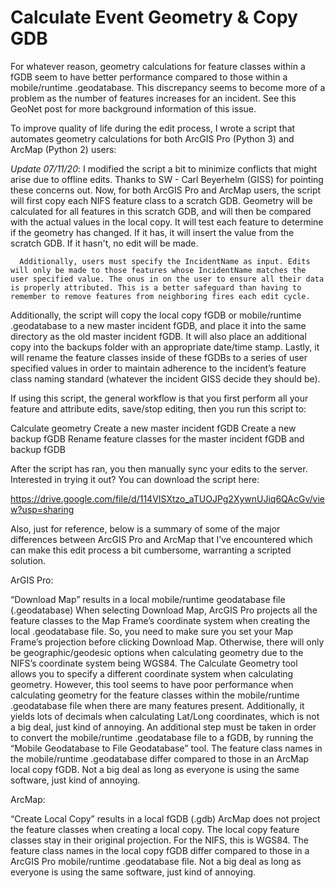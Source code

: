 # Calculate Event Geometry & Copy GDB

For whatever reason, geometry calculations for feature classes within a fGDB seem to have better performance compared to those within a mobile/runtime .geodatabase. This discrepancy seems to become more of a problem as the number of features increases for an incident. See this GeoNet post for more background information of this issue.

To improve quality of life during the edit process, I wrote a script that automates geometry calculations for both ArcGIS Pro (Python 3) and ArcMap (Python 2) users:

*Update 07/11/20*: I modified the script a bit to minimize conflicts that might arise due to offline edits. Thanks to SW - Carl Beyerhelm (GISS) for pointing these concerns out. Now, for both ArcGIS Pro and ArcMap users, the script will first copy each NIFS feature class to a scratch GDB. Geometry will be calculated for all features in this scratch GDB, and will then be compared with the actual values in the local copy. It will test each feature to determine if the geometry has changed. If it has, it will insert the value from the scratch GDB. If it hasn't, no edit will be made.

      Additionally, users must specify the IncidentName as input. Edits will only be made to those features whose IncidentName matches the user specified value. The onus in on the user to ensure all their data is properly attributed. This is a better safeguard than having to remember to remove features from neighboring fires each edit cycle.

 

Additionally, the script will copy the local copy fGDB or mobile/runtime .geodatabase to a new master incident fGDB, and place it into the same directory as the old master incident fGDB. It will also place an additional copy into the backups folder with an appropriate date/time stamp. Lastly, it will rename the feature classes inside of these fGDBs to a series of user specified values in order to maintain adherence to the incident’s feature class naming standard (whatever the incident GISS decide they should be).

 

If using this script, the general workflow is that you first perform all your feature and attribute edits, save/stop editing, then you run this script to:

Calculate geometry
Create a new master incident fGDB
Create a new backup fGDB
Rename feature classes for the master incident fGDB and backup fGDB
 

After the script has ran, you then manually sync your edits to the server. Interested in trying it out? You can download the script here:

https://drive.google.com/file/d/114VISXtzo_aTUOJPg2XywnUJiq6QAcGv/view?usp=sharing 

Also, just for reference, below is a summary of some of the major differences between ArcGIS Pro and ArcMap that I’ve encountered which can make this edit process a bit cumbersome, warranting a scripted solution.

 

ArGIS Pro:

“Download Map” results in a local mobile/runtime geodatabase file (.geodatabase)
When selecting Download Map, ArcGIS Pro projects all the feature classes to the Map Frame’s coordinate system when creating the local .geodatabase file. So, you need to make sure you set your Map Frame’s projection before clicking Download Map. Otherwise, there will only be geographic/geodesic options when calculating geometry due to the NIFS’s coordinate system being WGS84.
The Calculate Geometry tool allows you to specify a different coordinate system when calculating geometry. However, this tool seems to have poor performance when calculating geometry for the feature classes within the mobile/runtime .geodatabase file when there are many features present. Additionally, it yields lots of decimals when calculating Lat/Long coordinates, which is not a big deal, just kind of annoying.
An additional step must be taken in order to convert the mobile/runtime .geodatabase file to a fGDB, by running the “Mobile Geodatabase to File Geodatabase” tool.
The feature class names in the mobile/runtime .geodatabase differ compared to those in an ArcMap local copy fGDB. Not a big deal as long as everyone is using the same software, just kind of annoying.
  

ArcMap:

“Create Local Copy” results in a local fGDB (.gdb)
ArcMap does not project the feature classes when creating a local copy. The local copy feature classes stay in their original projection. For the NIFS, this is WGS84.
The feature class names in the local copy fGDB differ compared to those in a ArcGIS Pro mobile/runtime .geodatabase file. Not a big deal as long as everyone is using the same software, just kind of annoying.
